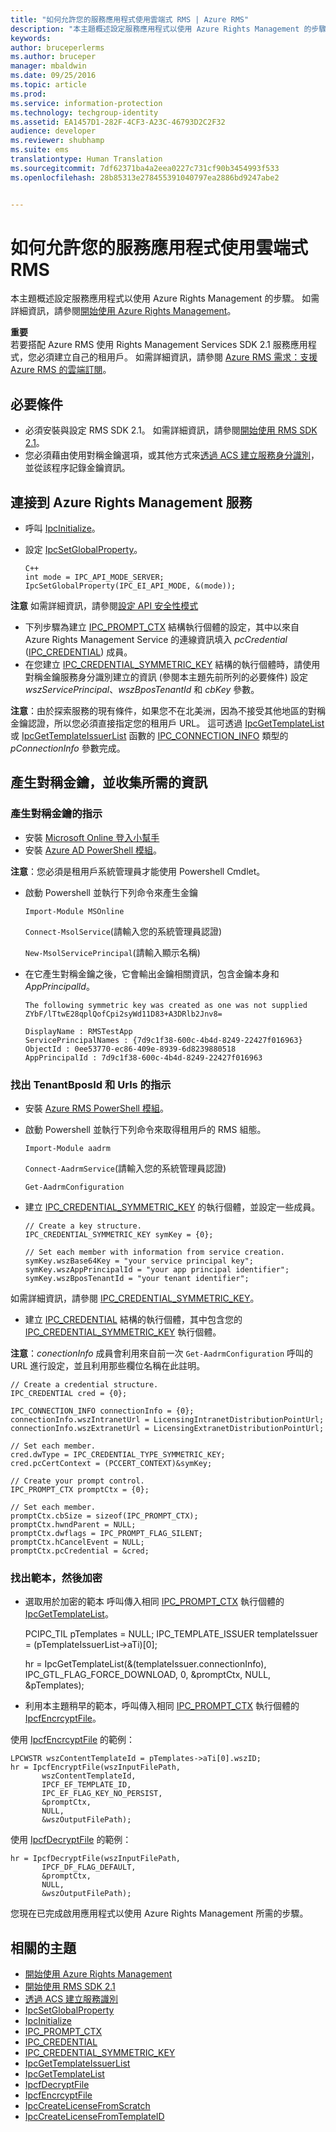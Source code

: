 ```yaml
---
title: "如何允許您的服務應用程式使用雲端式 RMS | Azure RMS"
description: "本主題概述設定服務應用程式以使用 Azure Rights Management 的步驟。"
keywords: 
author: bruceperlerms
ms.author: bruceper
manager: mbaldwin
ms.date: 09/25/2016
ms.topic: article
ms.prod: 
ms.service: information-protection
ms.technology: techgroup-identity
ms.assetid: EA1457D1-282F-4CF3-A23C-46793D2C2F32
audience: developer
ms.reviewer: shubhamp
ms.suite: ems
translationtype: Human Translation
ms.sourcegitcommit: 7df62371ba4a2eea0227c731cf90b3454993f533
ms.openlocfilehash: 28b85313e278455391040797ea2886bd9247abe2


---
```


# <a name="howto-enable-your-service-application-to-work-with-cloud-based-rms"></a>如何允許您的服務應用程式使用雲端式 RMS

本主題概述設定服務應用程式以使用 Azure Rights Management 的步驟。 如需詳細資訊，請參閱[開始使用 Azure Rights Management](https://technet.microsoft.com/library/jj585016.aspx)。

**重要**  
若要搭配 Azure RMS 使用 Rights Management Services SDK 2.1 服務應用程式，您必須建立自己的租用戶。 如需詳細資訊，請參閱 [Azure RMS 需求：支援 Azure RMS 的雲端訂閱](../get-started/requirements-subscriptions.md)。

## <a name="prerequisites"></a>必要條件

-   必須安裝與設定 RMS SDK 2.1。 如需詳細資訊，請參閱[開始使用 RMS SDK 2.1](getting-started-with-ad-rms-2-0.md)。
-   您必須藉由使用對稱金鑰選項，或其他方式來[透過 ACS 建立服務身分識別](https://msdn.microsoft.com/en-us/library/gg185924.aspx)，並從該程序記錄金鑰資訊。

## <a name="connecting-to-the-azure-rights-management-service"></a>連接到 Azure Rights Management 服務

-   呼叫 [IpcInitialize](https://msdn.microsoft.com/library/jj127295.aspx)。
-   設定 [IpcSetGlobalProperty](https://msdn.microsoft.com/library/hh535270.aspx)。

        C++
        int mode = IPC_API_MODE_SERVER;
        IpcSetGlobalProperty(IPC_EI_API_MODE, &(mode));


  **注意**  如需詳細資訊，請參閱[設定 API 安全性模式](setting-the-api-security-mode-api-mode.md)

     
-   下列步驟為建立 [IPC\_PROMPT\_CTX](https://msdn.microsoft.com/library/hh535278.aspx) 結構執行個體的設定，其中以來自 Azure Rights Management Service 的連線資訊填入 *pcCredential* ([IPC\_CREDENTIAL](https://msdn.microsoft.com/library/hh535275.aspx)) 成員。
-   在您建立 [IPC\_CREDENTIAL\_SYMMETRIC\_KEY](https://msdn.microsoft.com/library/dn133062.aspx) 結構的執行個體時，請使用對稱金鑰服務身分識別建立的資訊 (參閱本主題先前所列的必要條件) 設定 *wszServicePrincipal*、*wszBposTenantId* 和 *cbKey* 參數。

**注意**：由於探索服務的現有條件，如果您不在北美洲，因為不接受其他地區的對稱金鑰認證，所以您必須直接指定您的租用戶 URL。 這可透過 [IpcGetTemplateList](https://msdn.microsoft.com/library/hh535267.aspx) 或 [IpcGetTemplateIssuerList](https://msdn.microsoft.com/library/hh535266.aspx) 函數的 [IPC\_CONNECTION\_INFO](https://msdn.microsoft.com/library/hh535274.aspx) 類型的 *pConnectionInfo* 參數完成。

## <a name="generate-a-symmetric-key-and-collect-the-needed-information"></a>產生對稱金鑰，並收集所需的資訊

### <a name="instructions-to-generate-a-symmetric-key"></a>產生對稱金鑰的指示

-   安裝 [Microsoft Online 登入小幫手](http://go.microsoft.com/fwlink/p/?LinkID=286152)
-   安裝 [Azure AD PowerShell 模組](https://bposast.vo.msecnd.net/MSOPMW/8073.4/amd64/AdministrationConfig-en.msi)。

**注意**：您必須是租用戶系統管理員才能使用 Powershell Cmdlet。

- 啟動 Powershell 並執行下列命令來產生金鑰

    `Import-Module MSOnline`

    `Connect-MsolService`(請輸入您的系統管理員認證)

    `New-MsolServicePrincipal`(請輸入顯示名稱)

- 在它產生對稱金鑰之後，它會輸出金鑰相關資訊，包含金鑰本身和 *AppPrincipalId*。

      The following symmetric key was created as one was not supplied
      ZYbF/lTtwE28qplQofCpi2syWd11D83+A3DRlb2Jnv8=

      DisplayName : RMSTestApp
      ServicePrincipalNames : {7d9c1f38-600c-4b4d-8249-22427f016963}
      ObjectId : 0ee53770-ec86-409e-8939-6d8239880518
      AppPrincipalId : 7d9c1f38-600c-4b4d-8249-22427f016963


### <a name="instructions-to-find-out-tenantbposid-and-urls"></a>找出 **TenantBposId** 和 **Urls** 的指示

-   安裝 [Azure RMS PowerShell 模組](https://technet.microsoft.com/en-us/library/jj585012.aspx)。
-   啟動 Powershell 並執行下列命令來取得租用戶的 RMS 組態。

    `Import-Module aadrm`

    `Connect-AadrmService`(請輸入您的系統管理員認證)

    `Get-AadrmConfiguration`


- 建立 [IPC\_CREDENTIAL\_SYMMETRIC\_KEY](https://msdn.microsoft.com/library/dn133062.aspx) 的執行個體，並設定一些成員。

      // Create a key structure.
      IPC_CREDENTIAL_SYMMETRIC_KEY symKey = {0};

      // Set each member with information from service creation.
      symKey.wszBase64Key = "your service principal key";
      symKey.wszAppPrincipalId = "your app principal identifier";
      symKey.wszBposTenantId = "your tenant identifier";


如需詳細資訊，請參閱 [IPC\_CREDENTIAL\_SYMMETRIC\_KEY](https://msdn.microsoft.com/library/dn133062.aspx)。

-   建立 [IPC\_CREDENTIAL](https://msdn.microsoft.com/library/hh535275.aspx) 結構的執行個體，其中包含您的 [IPC\_CREDENTIAL\_SYMMETRIC\_KEY](https://msdn.microsoft.com/library/dn133062.aspx) 執行個體。

**注意**：*conectionInfo* 成員會利用來自前一次 `Get-AadrmConfiguration` 呼叫的 URL 進行設定，並且利用那些欄位名稱在此註明。

    // Create a credential structure.
    IPC_CREDENTIAL cred = {0};

    IPC_CONNECTION_INFO connectionInfo = {0};
    connectionInfo.wszIntranetUrl = LicensingIntranetDistributionPointUrl;
    connectionInfo.wszExtranetUrl = LicensingExtranetDistributionPointUrl;

    // Set each member.
    cred.dwType = IPC_CREDENTIAL_TYPE_SYMMETRIC_KEY;
    cred.pcCertContext = (PCCERT_CONTEXT)&symKey;

    // Create your prompt control.
    IPC_PROMPT_CTX promptCtx = {0};

    // Set each member.
    promptCtx.cbSize = sizeof(IPC_PROMPT_CTX);
    promptCtx.hwndParent = NULL;
    promptCtx.dwflags = IPC_PROMPT_FLAG_SILENT;
    promptCtx.hCancelEvent = NULL;
    promptCtx.pcCredential = &cred;

### <a name="identify-a-template-and-then-encrypt"></a>找出範本，然後加密

-   選取用於加密的範本
    呼叫傳入相同 [IPC\_PROMPT\_CTX](https://msdn.microsoft.com/library/hh535278.aspx) 執行個體的 [IpcGetTemplateList](https://msdn.microsoft.com/library/hh535267.aspx)。


    PCIPC_TIL pTemplates = NULL; IPC_TEMPLATE_ISSUER templateIssuer = (pTemplateIssuerList->aTi)[0];

    hr = IpcGetTemplateList(&(templateIssuer.connectionInfo),        IPC_GTL_FLAG_FORCE_DOWNLOAD,        0,        &promptCtx,        NULL,        &pTemplates);


-   利用本主題稍早的範本，呼叫傳入相同 [IPC\_PROMPT\_CTX](https://msdn.microsoft.com/library/hh535278.aspx) 執行個體的 [IpcfEncrcyptFile](https://msdn.microsoft.com/library/dn133059.aspx)。

使用 [IpcfEncrcyptFile](https://msdn.microsoft.com/library/dn133059.aspx) 的範例：

    LPCWSTR wszContentTemplateId = pTemplates->aTi[0].wszID;
    hr = IpcfEncryptFile(wszInputFilePath,
           wszContentTemplateId,
           IPCF_EF_TEMPLATE_ID,
           IPC_EF_FLAG_KEY_NO_PERSIST,
           &promptCtx,
           NULL,
           &wszOutputFilePath);

使用 [IpcfDecryptFile](https://msdn.microsoft.com/library/dn133058.aspx) 的範例：

    hr = IpcfDecryptFile(wszInputFilePath,
           IPCF_DF_FLAG_DEFAULT,
           &promptCtx,
           NULL,
           &wszOutputFilePath);

您現在已完成啟用應用程式以使用 Azure Rights Management 所需的步驟。

## <a name="related-topics"></a>相關的主題

* [開始使用 Azure Rights Management](https://technet.microsoft.com/en-us/library/jj585016.aspx)
* [開始使用 RMS SDK 2.1](getting-started-with-ad-rms-2-0.md)
* [透過 ACS 建立服務識別](https://msdn.microsoft.com/en-us/library/gg185924.aspx)
* [IpcSetGlobalProperty](https://msdn.microsoft.com/library/hh535270.aspx)
* [IpcInitialize](https://msdn.microsoft.com/library/jj127295.aspx)
* [IPC\_PROMPT\_CTX](https://msdn.microsoft.com/library/hh535278.aspx)
* [IPC\_CREDENTIAL](https://msdn.microsoft.com/library/hh535275.aspx)
* [IPC\_CREDENTIAL\_SYMMETRIC\_KEY](https://msdn.microsoft.com/library/dn133062.aspx)
* [IpcGetTemplateIssuerList](https://msdn.microsoft.com/library/hh535266.aspx)
* [IpcGetTemplateList](https://msdn.microsoft.com/library/hh535267.aspx)
* [IpcfDecryptFile](https://msdn.microsoft.com/library/dn133058.aspx)
* [IpcfEncrcyptFile](https://msdn.microsoft.com/library/dn133059.aspx)
* [IpcCreateLicenseFromScratch](https://msdn.microsoft.com/library/hh535256.aspx)
* [IpcCreateLicenseFromTemplateID](https://msdn.microsoft.com/library/hh535257.aspx)
 

 



<!--HONumber=Nov16_HO1-->


